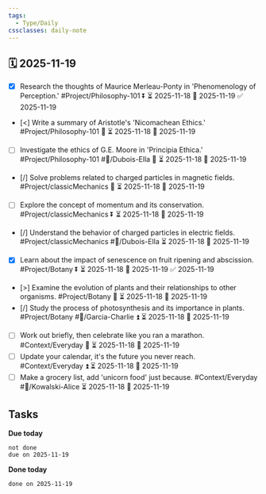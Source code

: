 ```yaml
---
tags:
  - Type/Daily
cssclasses: daily-note
---
```


## 🗓️ 2025-11-19

- [x] Research the thoughts of Maurice Merleau-Ponty in 'Phenomenology of Perception.' #Project/Philosophy-101 ⏬ ⏳ 2025-11-18 📅 2025-11-19 ✅ 2025-11-19
- [<] Write a summary of Aristotle's 'Nicomachean Ethics.' #Project/Philosophy-101 🔼 ⏳ 2025-11-18 📅 2025-11-19
- [ ] Investigate the ethics of G.E. Moore in 'Principia Ethica.' #Project/Philosophy-101 #👤/Dubois-Ella 🔺 ⏳ 2025-11-18 📅 2025-11-19
- [/] Solve problems related to charged particles in magnetic fields. #Project/classicMechanics 🔽 ⏳ 2025-11-18 📅 2025-11-19
- [ ] Explore the concept of momentum and its conservation. #Project/classicMechanics ⏬ ⏳ 2025-11-18 📅 2025-11-19
- [/] Understand the behavior of charged particles in electric fields. #Project/classicMechanics #👤/Dubois-Ella ⏳ 2025-11-18 📅 2025-11-19
- [x] Learn about the impact of senescence on fruit ripening and abscission. #Project/Botany ⏬ ⏳ 2025-11-18 📅 2025-11-19 ✅ 2025-11-19
- [>] Examine the evolution of plants and their relationships to other organisms. #Project/Botany 🔽 ⏳ 2025-11-18 📅 2025-11-19
- [/] Study the process of photosynthesis and its importance in plants. #Project/Botany #👤/Garcia-Charlie ⏫ ⏳ 2025-11-18 📅 2025-11-19
- [ ] Work out briefly, then celebrate like you ran a marathon. #Context/Everyday 🔼 ⏳ 2025-11-18 📅 2025-11-19
- [ ] Update your calendar, it's the future you never reach. #Context/Everyday ⏫ ⏳ 2025-11-18 📅 2025-11-19
- [ ] Make a grocery list, add 'unicorn food' just because. #Context/Everyday #👤/Kowalski-Alice ⏳ 2025-11-18 📅 2025-11-19

## Tasks

**Due today**

```tasks
not done
due on 2025-11-19
```

**Done today**

```tasks
done on 2025-11-19
```
            